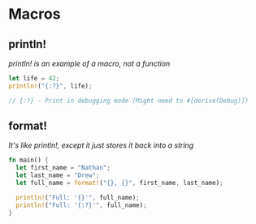 # Macros

## println!

_println! is an example of a macro, not a function_

```rust
let life = 42;
println!("{:?}", life);

// {:?} - Print in debugging mode (Might need to #[derive(Debug)])
```

## format!

_It's like println!, except it just stores it back into a string_

```rust
fn main() {
  let first_name = "Nathan";
  let last_name = "Drew";
  let full_name = format!("{}, {}", first_name, last_name);

  println!("Full: '{}'", full_name);
  println!("Full: '{:?}'", full_name);
}
```